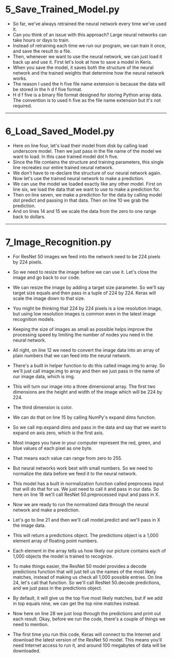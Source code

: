 # 5_Save_Trained_Model.py
- So far, we've always retrained the neural network every time we've used it. 
- Can you think of an issue with this approach? Large neural networks can take hours or days to train. 
- Instead of retraining each time we run our program, we can train it once, and save the result to a file. 
- Then, whenever we want to use the neural network, we can just load it back up and use it. First let's look at how to save a model in Keris. 
- When you save the model, it saves both the structure of the neural network and the trained weights that determine how the neural network works. 
- The reason I used the h five file name extension is because the data will be stored in the h d f five format.
- H d f five is a binary file format designed for storing Python array data. The convention is to used h five as the file name extension but it's not required. 
***
# 6_Load_Saved_Model.py
- Here on line four, let's load their model from disk by calling load underscore model. Then we just pass in the file name of the model we want to load. In this case trained model dot h five.
- Since the file contains the structure and training parameters, this single line recreates our entire trained neural network. 
- We don't have to re-declare the structure of our neural network again. Now let's use the trained neural network to make a prediction. 
- We can use the model we loaded exactly like any other model. First on line six, we load the data that we want to use to make a prediction for. 
- Then on line seven, we make a prediction for the data by calling model dot predict and passing in that data. Then on line 10 we grab the prediction.
- And on lines 14 and 15 we scale the data from the zero to one range back to dollars.

***
# 7_Image_Recognition.py
- For ResNet 50 images we feed into the network need to be 224 pixels by 224 pixels. 
- So we need to resize the image before we can use it. Let's close the image and go back to our code.
- We can resize the image by adding a target size parameter. So we'll say target size equals and then pass in a tuple of 224 by 224. Keras will scale the image down to that size. 
- You might be thinking that 224 by 224 pixels is a low resolution image, but using low resolution images is common even in the latest image recognition models.
- Keeping the size of images as small as possible helps improve the processing speed by limiting the number of nodes you need in the neural network.
- All right, on line 12 we need to convert the image data into an array of plain numbers that we can feed into the neural network. 
- There's a built in helper function to do this called image.img to array. So we'll just call image.img to array and then we just pass in the name of our image data, which is img. 
- This will turn our image into a three dimensional array. The first two dimensions are the height and width of the image which will be 224 by 224. 
- The third dimension is color.
- We can do that on line 15 by calling NumPy's expand dims function. 
- So we call mp.expand dims and pass in the data and say that we want to expand on axis zero, which is the first axis. 
- Most images you have in your computer represent the red, green, and blue values of each pixel as one byte. 
- That means each value can range from zero to 255. 
- But neural networks work best with small numbers. So we need to normalize the data before we feed it to the neural network.
- This model has a built in normalization function called preprocess input that will do that for us. We just need to call it and pass in our data. So here on line 18 we'll call ResNet 50.preprocessed input and pass in X. 
- Now we are ready to run the normalized data through the neural network and make a prediction. 
- Let's go to line 21 and then we'll call model.predict and we'll pass in X the image data.
- This will return a predictions object. The predictions object is a 1,000 element array of floating point numbers. 
- Each element in the array tells us how likely our picture contains each of 1,000 objects the model is trained to recognize. 
- To make things easier, the ResNet 50 model provides a decode predictions function that will just tell us the names of the most likely matches, instead of making us check all 1,000 possible entries. On line 24, let's call that function. So we'll call ResNet 50.decode predictions, and we just pass in the predictions object.

- By default, it will give us the top five most likely matches, but if we add in top equals nine, we can get the top nine matches instead.
- Now here on line 28 we just loop through the predictions and print out each result. Okay, before we run the code, there's a couple of things we need to mention. 
- The first time you run this code, Keras will connect to the Internet and download the latest version of the ResNet 50 model. This means you'll need Internet access to run it, and around 100 megabytes of data will be downloaded.

